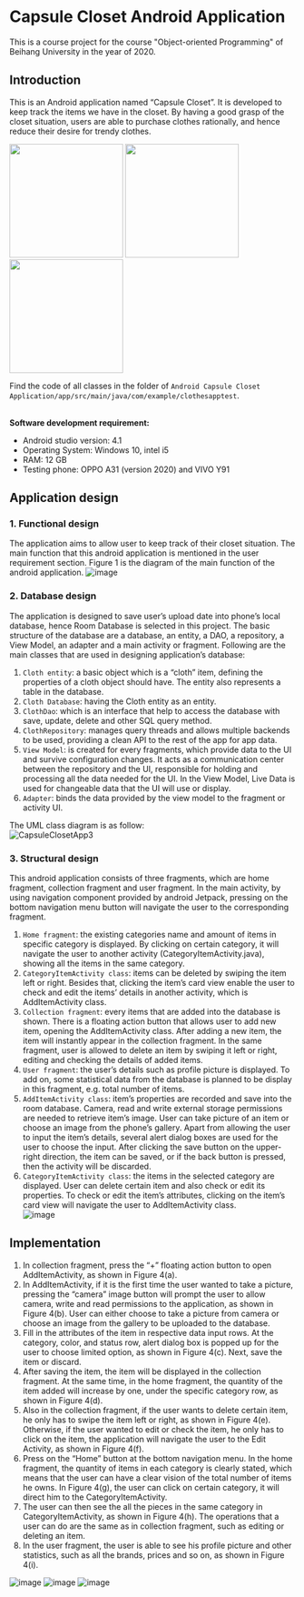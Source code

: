 # Capsule Closet Android Application
This is a course project for the course "Object-oriented Programming" of Beihang University in the year of 2020.  

## Introduction
This is an Android application named “Capsule Closet”. It is developed to keep track the items we have in the closet. By having a good grasp of the closet situation, users are able to purchase clothes rationally, and hence reduce their desire for trendy clothes.  

<p float="left">
  <img src="https://user-images.githubusercontent.com/30465494/155460085-e7d805a2-a653-450a-a95f-1f7f044afe6e.jpg" width="200" />
  <img src="https://user-images.githubusercontent.com/30465494/155460495-fcf00a19-d269-4e40-b878-3d1d4c87fc4f.jpg" width="200" /> 
  <img src="https://user-images.githubusercontent.com/30465494/155460611-d2a10f7f-fe99-4de5-b365-a664d7570b1e.jpg" width="200" />
</p>

Find the code of all classes in the folder of `Android Capsule Closet Application/app/src/main/java/com/example/clothesapptest`.  
<br>

<b>Software development requirement: </b>
- Android studio version: 4.1
- Operating System: Windows 10, intel i5
- RAM: 12 GB
- Testing phone: OPPO A31 (version 2020) and VIVO Y91

## Application design
### 1. Functional design
The application aims to allow user to keep track of their closet situation. The main function that this android application is mentioned in the user requirement section. Figure 1 is the diagram of the main function of the android application. 
![image](https://user-images.githubusercontent.com/30465494/155454464-4a47446d-d5e1-49e5-b633-7e7a34fa5830.png)

### 2. Database design
The application is designed to save user’s upload date into phone’s local database, hence Room Database is selected in this project. The basic structure of the database are a database, an entity, a DAO, a repository, a View Model, an adapter and a main activity or fragment.
Following are the main classes that are used in designing application’s database:
1) `Cloth entity`: a basic object which is a “cloth” item, defining the properties of a cloth object should have. The entity also represents a table in the database.
2) `Cloth Database`: having the Cloth entity as an entity.
3) `ClothDao`: which is an interface that help to access the database with save, update, delete and other SQL query method.
4) `ClothRepository`: manages query threads and allows multiple backends to be used, providing a clean API to the rest of the app for app data.
5) `View Model`: is created for every fragments, which provide data to the UI and survive configuration changes. It acts as a communication center between the repository and the UI, responsible for holding and processing all the data needed for the UI. In the View Model, Live Data is used for changeable data that the UI will use or display.
6) `Adapter`: binds the data provided by the view model to the fragment or activity UI.

The UML class diagram is as follow:  
![CapsuleClosetApp3](https://user-images.githubusercontent.com/30465494/155454810-35ccbfca-7efa-46a0-a4ae-629c6c54bbe7.png)

### 3. Structural design
This android application consists of three fragments, which are home fragment, collection fragment and user fragment. In the main activity, by using navigation component provided by android Jetpack, pressing on the bottom navigation menu button will navigate the user to the corresponding fragment.
1. `Home fragment`: the existing categories name and amount of items in specific category is displayed. By clicking on certain category, it will navigate the user to another activity (CategoryItemActivity.java), showing all the items in the same category. 
2. `CategoryItemActivity class`: items can be deleted by swiping the item left or right. Besides that, clicking the item’s card view enable the user to check and edit the items’ details in another activity, which is AddItemActivity class.
3. `Collection fragment`: every items that are added into the database is shown. There is a floating action button that allows user to add new item, opening the AddItemActivity class. After adding a new item, the item will instantly appear in the collection fragment. In the same fragment, user is allowed to delete an item by swiping it left or right, editing and checking the details of added items.
4. `User fragment`: the user’s details such as profile picture is displayed. To add on, some statistical data from the database is planned to be display in this fragment, e.g. total number of items.
5. `AddItemActivity class`: item’s properties are recorded and save into the room database. Camera, read and write external storage permissions are needed to retrieve item’s image. User can take picture of an item or choose an image from the phone’s gallery. Apart from allowing the user to input the item’s details, several alert dialog boxes are used for the user to choose the input. After clicking the save button on the upper-right direction, the item can be saved, or if the back button is pressed, then the activity will be discarded.
6. `CategoryItemActivity class`: the items in the selected category are displayed. User can delete certain item and also check or edit its properties. To check or edit the item’s attributes, clicking on the item’s card view will navigate the user to AddItemActivity class.   
![image](https://user-images.githubusercontent.com/30465494/155455519-9cfb8105-5c72-4f00-b017-55ef5bdda98e.png)

## Implementation
1. In collection fragment, press the “+” floating action button to open AddItemActivity, as shown in Figure 4(a).
2. In AddItemActivity, if it is the first time the user wanted to take a picture, pressing the “camera” image button will prompt the user to allow camera, write and read permissions to the application, as shown in Figure 4(b). User can either choose to take a picture from camera or choose an image from the gallery to be uploaded to the database.
3. Fill in the attributes of the item in respective data input rows. At the category, color, and status row, alert dialog box is popped up for the user to choose limited option, as shown in Figure 4(c). Next, save the item or discard.
4. After saving the item, the item will be displayed in the collection fragment. At the same time, in the home fragment, the quantity of the item added will increase by one, under the specific category row, as shown in Figure 4(d).
5. Also in the collection fragment, if the user wants to delete certain item, he only has to swipe the item left or right, as shown in Figure 4(e). Otherwise, if the user wanted to edit or check the item, he only has to click on the item, the application will navigate the user to the Edit Activity, as shown in Figure 4(f).
6. Press on the “Home” button at the bottom navigation menu. In the home fragment, the quantity of items in each category is clearly stated, which means that the user can have a clear vision of the total number of items he owns. In Figure 4(g), the user can click on certain category, it will direct him to the CategoryItemActivity.
7. The user can then see the all the pieces in the same category in CategoryItemActivity, as shown in Figure 4(h). The operations that a user can do are the same as in collection fragment, such as editing or deleting an item.
8. In the user fragment, the user is able to see his profile picture and other statistics, such as all the brands, prices and so on, as shown in Figure 4(i).  

![image](https://user-images.githubusercontent.com/30465494/155459897-05ebd0e3-15cd-4a74-aedc-ccb2791197cd.png)
![image](https://user-images.githubusercontent.com/30465494/155459985-d2a85dc1-fcee-4068-afc2-76a8108a52f7.png)
![image](https://user-images.githubusercontent.com/30465494/155460033-77934690-2d6e-41c2-801a-6d659bef334b.png)



